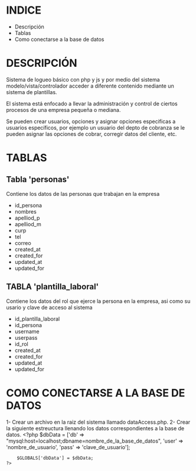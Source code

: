 # INDICE
- Descripción
- Tablas
- Como conectarse a la base de datos



# DESCRIPCIÓN
Sistema de logueo básico con php y js y por medio del sistema modelo/vista/controlador acceder a diferente contenido mediante un sistema de plantillas.

El sistema está enfocado a llevar la administración y control de ciertos procesos de una empresa pequeña o mediana.

Se pueden crear usuarios, opciones y asignar opciones especificas a usuarios específicos, por ejemplo un usuario del depto de cobranza se le pueden asignar las opciones de cobrar, corregir datos del cliente, etc. 
 
# TABLAS
## Tabla 'personas'
Contiene los datos de las personas que trabajan en la empresa

- id_persona
- nombres
- apelliod_p
- apelliod_m
- curp
- tel
- correo
- created_at
- created_for
- updated_at
- updated_for

## TABLA 'plantilla_laboral'
Contiene los datos del rol que ejerce la persona en la empresa, asi como su usario y clave de acceso al sistema

- id_plantilla_laboral
- id_persona
- username
- userpass
- id_rol
- created_at
- created_for
- updated_at
- updated_for



# COMO CONECTARSE A LA BASE DE DATOS
1- Crear un archivo en la raiz del sistema llamado dataAccess.php.
2- Crear la siguiente estreuctura llenando los datos correspondientes a la base de datos.
    <?php
        $dbData = ['db' => "mysql:host=localhost;dbname=nombre_de_la_base_de_datos", 'user' => 'nombre_de_usuario', 'pass' => 'clave_de_usuario'];
        
        $GLOBALS['dbData'] = $dbData;
    ?>



